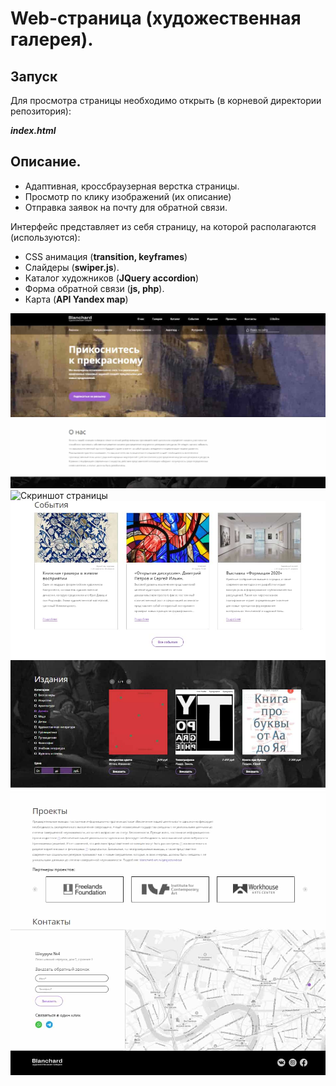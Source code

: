 # Web-страница (художественная галерея).

## Запуск

Для просмотра страницы необходимо открыть (в корневой директории репозитория):

***index.html***

## Описание.

+ Адаптивная, кроссбраузерная верстка страницы. 
+ Просмотр по клику изображений (их описание)
+ Отправка заявок на почту для обратной связи.

Интерфейс представляет из себя страницу, на которой располагаются (используются):

+ CSS анимация (**transition, keyframes**)
+ Слайдеры (**swiper.js**).
+ Каталог художников (**JQuery accordion**)
+ Форма обратной связи (**js, php**).
+ Карта (**API Yandex map**)

![Скриншот страницы](screenshots/screenshot1.jpg "Скриншот страницы")
![Скриншот страницы](screenshots/GIF2.gif "Скриншот страницы")
![Скриншот страницы](screenshots/screenshot3.jpg "Скриншот страницы")
![Скриншот страницы](screenshots/screenshot4.jpg "Скриншот страницы")

